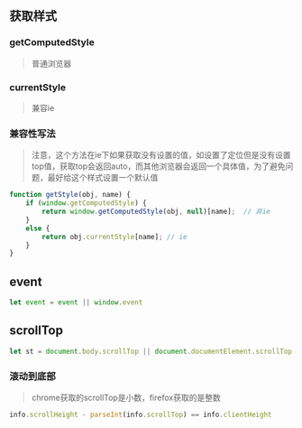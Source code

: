 ## 获取样式

### getComputedStyle

> 普通浏览器

### currentStyle

> 兼容ie

### 兼容性写法

> 注意，这个方法在ie下如果获取没有设置的值，如设置了定位但是没有设置top值，获取top会返回auto，而其他浏览器会返回一个具体值，为了避免问题，最好给这个样式设置一个默认值

```js
function getStyle(obj, name) {
    if (window.getComputedStyle) {
        return window.getComputedStyle(obj, null)[name];  // 非ie
    }
    else {
        return obj.currentStyle[name]; // ie
    }
}
```

## event

```js
let event = event || window.event
```

## scrollTop

```js
let st = document.body.scrollTop || document.documentElement.scrollTop
```

### 滚动到底部

> chrome获取的scrollTop是小数，firefox获取的是整数

```js
info.scrollHeight - parseInt(info.scrollTop) == info.clientHeight
```

